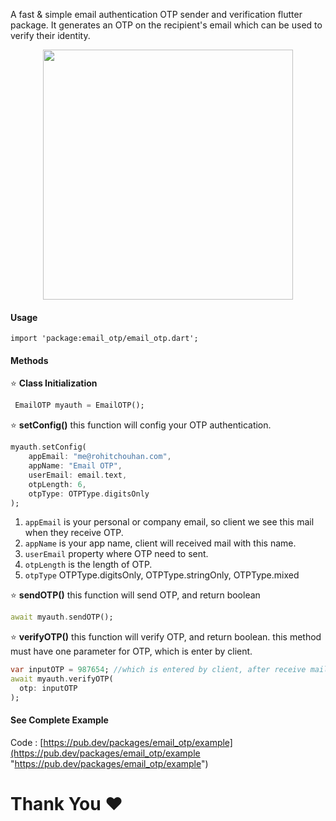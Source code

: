 A fast & simple email authentication OTP sender and verification flutter package. It generates an OTP on the recipient's email which can be used to verify their identity. 
<center>
<p>
<img width="400" src="https://cdn.dribbble.com/users/3821672/screenshots/7172846/media/bdcf195a8ceaf94cd2e55ee274095c91.gif"/>
</p>
</center>

#### Usage
```
import 'package:email_otp/email_otp.dart';
```
#### Methods
⭐ **Class Initialization**
```dart
 EmailOTP myauth = EmailOTP();
```
⭐ **setConfig()**
this function will config your OTP authentication.
```dart
myauth.setConfig(
    appEmail: "me@rohitchouhan.com",
    appName: "Email OTP",
    userEmail: email.text,
    otpLength: 6,
    otpType: OTPType.digitsOnly
);
```
1. `appEmail` is your personal or company email, so client we see this mail when they receive OTP.
2. `appName` is your app name, client will received mail with this name.
3. `userEmail` property where OTP need to sent.
4. `otpLength` is the length of OTP.
5. `otpType` OTPType.digitsOnly, OTPType.stringOnly, OTPType.mixed

⭐ **sendOTP()**
this function will send OTP, and return boolean
```dart
await myauth.sendOTP();
```
⭐ **verifyOTP()**
this function will verify OTP, and return boolean. this method must have one parameter for OTP, which is enter by client.
```dart
var inputOTP = 987654; //which is entered by client, after receive mail
await myauth.verifyOTP(
  otp: inputOTP
);
```
#### See Complete Example
Code : [https://pub.dev/packages/email_otp/example](https://pub.dev/packages/email_otp/example "https://pub.dev/packages/email_otp/example")

# Thank You ❤️